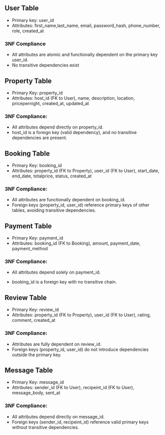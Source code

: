 ## User Table
- Primary key: user_id
- Attributes: first_name,last_name, email, password_hash, phone_number, role, created_at
### 3NF Compliance
- All attributes are atomic and functionally dependent on the primary key user_id.
- No transitive dependencies exist

## Property Table
- Primary Key: property_id
- Attributes: host_id (FK to User), name, description, location, pricepernight, created_at, updated_at
### 3NF Compliance:
- All attributes depend directly on property_id.
- host_id is a foreign key (valid dependency), and no transitive dependencies are present.

## Booking Table
- Primary Key: booking_id
- Attributes: property_id (FK to Property), user_id (FK to User), start_date, end_date, totalprice, status, created_at
### 3NF Compliance:
- All attributes are functionally dependent on booking_id.
- Foreign keys (property_id, user_id) reference primary keys of other tables, avoiding transitive dependencies.
## Payment Table
- Primary Key: payment_id
- Attributes: booking_id (FK to Booking), amount, payment_date, payment_method
### 3NF Compliance:
- All attributes depend solely on payment_id.

- booking_id is a foreign key with no transitive chain.

## Review Table
- Primary Key: review_id
- Attributes: property_id (FK to Property), user_id (FK to User), rating, comment, created_at
### 3NF Compliance:
- Attributes are fully dependent on review_id.
- Foreign keys (property_id, user_id) do not introduce dependencies outside the primary key.

## Message Table
- Primary Key: message_id
- Attributes: sender_id (FK to User), recipeint_id (FK to User), message_body, sent_at
### 3NF Compliance:
- All attributes depend directly on message_id.
- Foreign keys (sender_id, recipeint_id) reference valid primary keys without transitive dependencies.

